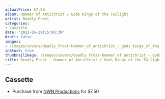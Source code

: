 ```yaml
---
actualPrice: $7.50
album: Hammer of Antichrist / Gods Kings of the Twilight
artist: Deadly Frost
categories:
- Cassette
date: '2021-06-29T15:06:39'
draft: false
images:
- /images/covers/deadly_frost-hammer_of_antichrist_-_gods_kings_of_the_twilight.png
inStock: true
thumbnailImage: /images/covers/deadly_frost-hammer_of_antichrist_-_gods_kings_of_the_twilight-thumb.png
title: Deadly Frost - Hammer of Antichrist / Gods Kings of the Twilight
---
```


## Cassette
* Purchase from [NWN Productions](http://shop.nwnprod.com/index.php?route=product/product&path=73&product_id=3806&sort=pd.name&order=ASC) for $7.50
